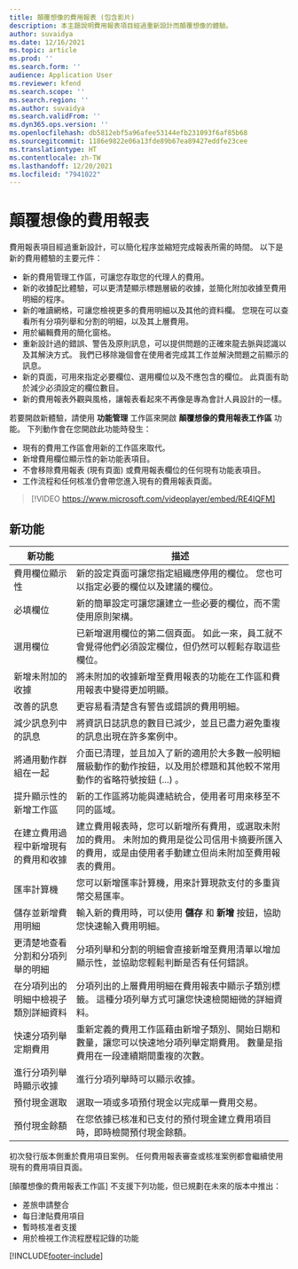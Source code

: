 ```yaml
---
title: 顛覆想像的費用報表 (包含影片)
description: 本主題說明費用報表項目經過重新設計而顛覆想像的體驗。
author: suvaidya
ms.date: 12/16/2021
ms.topic: article
ms.prod: ''
ms.search.form: ''
audience: Application User
ms.reviewer: kfend
ms.search.scope: ''
ms.search.region: ''
ms.author: suvaidya
ms.search.validFrom: ''
ms.dyn365.ops.version: ''
ms.openlocfilehash: db5812ebf5a96afee53144efb231093f6af85b68
ms.sourcegitcommit: 1186e9822e06a13fde89b67ea89427eddfe23cee
ms.translationtype: HT
ms.contentlocale: zh-TW
ms.lasthandoff: 12/20/2021
ms.locfileid: "7941022"
---
```

# <a name="expense-reports-reimagined"></a>顛覆想像的費用報表

費用報表項目經過重新設計，可以簡化程序並縮短完成報表所需的時間。 以下是新的費用體驗的主要元件：

- 新的費用管理工作區，可讓您存取您的代理人的費用。
- 新的收據配比體驗，可以更清楚顯示標題層級的收據，並簡化附加收據至費用明細的程序。
- 新的唯讀網格，可讓您檢視更多的費用明細以及其他的資料欄。 您現在可以查看所有分項列舉和分割的明細，以及其上層費用。
- 用於編輯費用的簡化窗格。
- 重新設計過的錯誤、警告及原則訊息，可以提供問題的正確來龍去脈與認識以及其解決方式。 我們已移除幾個會在使用者完成其工作並解決問題之前顯示的訊息。
- 新的頁面，可用來指定必要欄位、選用欄位以及不應包含的欄位。 此頁面有助於減少必須設定的欄位數目。
- 新的費用報表外觀與風格，讓報表看起來不再像是專為會計人員設計的一樣。

若要開啟新體驗，請使用 **功能管理** 工作區來開啟 **顛覆想像的費用報表工作區** 功能。 下列動作會在您開啟此功能時發生：

- 現有的費用工作區會用新的工作區來取代。
- 新增費用欄位顯示性的新功能表項目。
- 不會移除費用報表 (現有頁面) 或費用報表欄位的任何現有功能表項目。
- 工作流程和任何核准仍會帶您進入現有的費用報表頁面。

> [!VIDEO https://www.microsoft.com/videoplayer/embed/RE4IQFM]

## <a name="new-features"></a>新功能

| 新功能 | 描述 |
|---|----|
| 費用欄位顯示性 | 新的設定頁面可讓您指定組織應停用的欄位。 您也可以指定必要的欄位以及建議的欄位。 |
| 必填欄位 | 新的簡單設定可讓您讓建立一些必要的欄位，而不需使用原則架構。 |
| 選用欄位 | 已新增選用欄位的第二個頁面。 如此一來，員工就不會覺得他們必須設定欄位，但仍然可以輕鬆存取這些欄位。 |
| 新增未附加的收據 | 將未附加的收據新增至費用報表的功能在工作區和費用報表中變得更加明顯。 |
| 改善的訊息 | 更容易看清楚含有警告或錯誤的費用明細。 |
| 減少訊息列中的訊息| 將資訊日誌訊息的數目已減少，並且已盡力避免重複的訊息出現在許多案例中。 |
| 將通用動作群組在一起 | 介面已清理，並且加入了新的適用於大多數一般明細層級動作的動作按鈕，以及用於標題和其他較不常用動作的省略符號按鈕 (...) 。 |
| 提升顯示性的新增工作區 | 新的工作區將功能與連結統合，使用者可用來移至不同的區域。 |
| 在建立費用過程中新增現有的費用和收據 | 建立費用報表時，您可以新增所有費用，或選取未附加的費用。 未附加的費用是從公司信用卡摘要所匯入的費用，或是由使用者手動建立但尚未附加至費用報表的費用。|
| 匯率計算機 | 您可以新增匯率計算機，用來計算現款支付的多重貨幣交易匯率。 |
| 儲存並新增費用明細 | 輸入新的費用時，可以使用 **儲存** 和 **新增** 按鈕，協助您快速輸入費用明細。 |
| 更清楚地查看分割和分項列舉的明細 | 分項列舉和分割的明細會直接新增至費用清單以增加顯示性，並協助您輕鬆判斷是否有任何錯誤。 |
| 在分項列出的明細中檢視子類別詳細資料 | 分項列出的上層費用明細在費用報表中顯示子類別標籤。 這種分項列舉方式可讓您快速檢閱細微的詳細資料。|
|快速分項列舉定期費用 | 重新定義的費用工作區藉由新增子類別、開始日期和數量，讓您可以快速地分項列舉定期費用。 數量是指費用在一段連續期間重複的次數。 |
| 進行分項列舉時顯示收據 | 進行分項列舉時可以顯示收據。 |
| 預付現金選取 | 選取一項或多項預付現金以完成單一費用交易。 |
| 預付現金餘額 | 在您依據已核准和已支付的預付現金建立費用項目時，即時檢閱預付現金餘額。 |

初次發行版本側重於費用項目案例。 任何費用報表審查或核准案例都會繼續使用現有的費用項目頁面。


[顛覆想像的費用報表工作區] 不支援下列功能，但已規劃在未來的版本中推出： 

- 差旅申請整合
- 每日津貼費用項目
- 暫時核准者支援
- 用於檢視工作流程歷程記錄的功能


[!INCLUDE[footer-include](../includes/footer-banner.md)]
